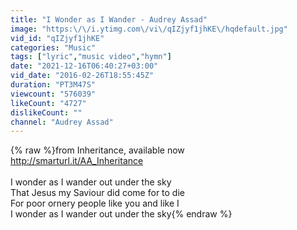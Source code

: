 ```yaml
---
title: "I Wonder as I Wander - Audrey Assad"
image: "https:\/\/i.ytimg.com\/vi\/qIZjyf1jhKE\/hqdefault.jpg"
vid_id: "qIZjyf1jhKE"
categories: "Music"
tags: ["lyric","music video","hymn"]
date: "2021-12-16T06:40:27+03:00"
vid_date: "2016-02-26T18:55:45Z"
duration: "PT3M47S"
viewcount: "576039"
likeCount: "4727"
dislikeCount: ""
channel: "Audrey Assad"
---
```

{% raw %}from Inheritance, available now<br /><a rel="nofollow" target="blank" href="http://smarturl.it/AA_Inheritance">http://smarturl.it/AA_Inheritance</a><br /><br />I wonder as I wander out under the sky<br />That Jesus my Saviour did come for to die<br />For poor ornery people like you and like I<br />I wonder as I wander out under the sky{% endraw %}

